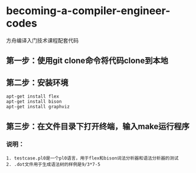 # becoming-a-compiler-engineer-codes
方舟编译入门技术课程配套代码

## 第一步：使用git clone命令将代码clone到本地
## 第二步：安装环境
```
apt-get install flex
apt-get install bison
apt-get install graphviz
```
## 第三步：在文件目录下打开终端，输入make运行程序
### 说明：
```
1. testcase.pl0是一个pl0语言，用于flex和bison词法分析器和语法分析器的测试
2. .dot文件用于生成语法树的样例是9/3*7-5
```

